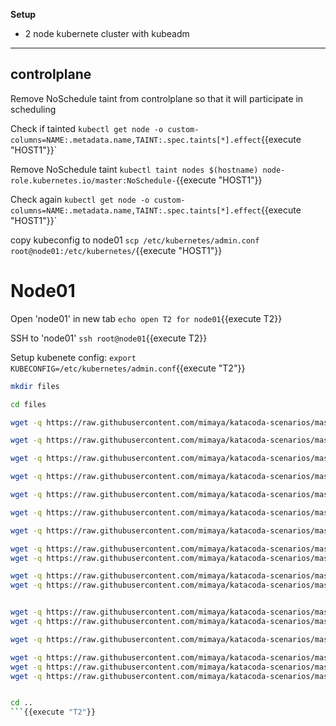 
<b>Setup</b>

* 2 node kubernete cluster with kubeadm
---

## controlplane

Remove NoSchedule taint from controlplane so that it will participate in scheduling

Check if tainted
`kubectl get node -o custom-columns=NAME:.metadata.name,TAINT:.spec.taints[*].effect`{{execute "HOST1"}}`

Remove NoSchedule taint
`kubectl taint nodes $(hostname) node-role.kubernetes.io/master:NoSchedule-`{{execute "HOST1"}}

Check again
`kubectl get node -o custom-columns=NAME:.metadata.name,TAINT:.spec.taints[*].effect`{{execute "HOST1"}}`

copy kubeconfig to node01
`scp /etc/kubernetes/admin.conf root@node01:/etc/kubernetes/`{{execute "HOST1"}}

# Node01

Open 'node01' in new tab
`echo open T2 for node01`{{execute T2}}

SSH to 'node01'
`ssh root@node01`{{execute T2}}

Setup kubenete config: 
`export KUBECONFIG=/etc/kubernetes/admin.conf`{{execute "T2"}}


```bash
mkdir files

cd files

wget -q https://raw.githubusercontent.com/mimaya/katacoda-scenarios/master/Kubernete1/files/objects/nginx-pod.yaml

wget -q https://raw.githubusercontent.com/mimaya/katacoda-scenarios/master/Kubernete1/files/objects/nginx-rs.yaml

wget -q https://raw.githubusercontent.com/mimaya/katacoda-scenarios/master/Kubernete1/files/objects/nginx-dep.yaml

wget -q https://raw.githubusercontent.com/mimaya/katacoda-scenarios/master/Kubernete1/files/objects/nginx-latest-dep.yaml

wget -q https://raw.githubusercontent.com/mimaya/katacoda-scenarios/master/Kubernete1/files/objects/svc-clusterip.yaml

wget -q https://raw.githubusercontent.com/mimaya/katacoda-scenarios/master/Kubernete1/files/objects/svc-nodeport.yaml

wget -q https://raw.githubusercontent.com/mimaya/katacoda-scenarios/master/Kubernete1/files/objects/svc-loadbalancer.yaml

wget -q https://raw.githubusercontent.com/mimaya/katacoda-scenarios/master/Kubernete1/files/objects/svc-ingress-nginxi-ingress.yaml
wget -q https://raw.githubusercontent.com/mimaya/katacoda-scenarios/master/Kubernete1/files/objects/svc-ingress.yaml

wget -q https://raw.githubusercontent.com/mimaya/katacoda-scenarios/master/Kubernete1/files/objects/configmap1.yaml
wget -q https://raw.githubusercontent.com/mimaya/katacoda-scenarios/master/Kubernete1/files/objects/configmap1-pod.yaml


wget -q https://raw.githubusercontent.com/mimaya/katacoda-scenarios/master/Kubernete1/files/objects/secret1.yaml
wget -q https://raw.githubusercontent.com/mimaya/katacoda-scenarios/master/Kubernete1/files/objects/secret1-pod.yaml

wget -q https://raw.githubusercontent.com/mimaya/katacoda-scenarios/master/Kubernete1/files/objects/vol1-emptydir.yaml

wget -q https://raw.githubusercontent.com/mimaya/katacoda-scenarios/master/Kubernete1/files/objects/vol1-hostfile-pod.yaml
wget -q https://raw.githubusercontent.com/mimaya/katacoda-scenarios/master/Kubernete1/files/objects/vol1-hostfile-pvc.yaml
wget -q https://raw.githubusercontent.com/mimaya/katacoda-scenarios/master/Kubernete1/files/objects/vol1-hostfile-pv.yaml


cd ..
```{{execute "T2"}}


